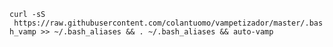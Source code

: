`curl -sS  https://raw.githubusercontent.com/colantuomo/vampetizador/master/.bash_vamp >> ~/.bash_aliases && . ~/.bash_aliases && auto-vamp`
